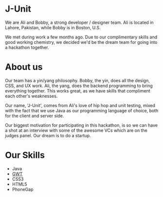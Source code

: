 J-Unit
================

We are Ali and Bobby, a strong developer / designer team. Ali is located in Lahore,
Pakistan, while Bobby is in Boston, U.S.

We met during work a few months ago. Due to our complimentary skills and good working chemistry,
we decided we'd be the dream team for going into a hackathon together.

About us
===========================
Our team has a yin/yang philosophy. Bobby, the yin, does all the design, CSS,
and UX work. Ali, the yang, does the backend programming to bring everything together.
This works great, as we have skills that compliment each other's weaknesses.

Our name, 'J-Unit', comes from Ali's love of hip hop and
unit testing, mixed with the fact that we use Java as our programming language of
choice, both for the client and server side.

Our biggest motivation for participating in this hackathon, is so we can have a shot at an interview
with some of the awesome VCs which are on the judges panel. Our dream is to do a startup.


Our Skills
=======
- Java
- [GWT](http://www.gwtproject.org)
- CSS3
- HTML5
- PhoneGap


